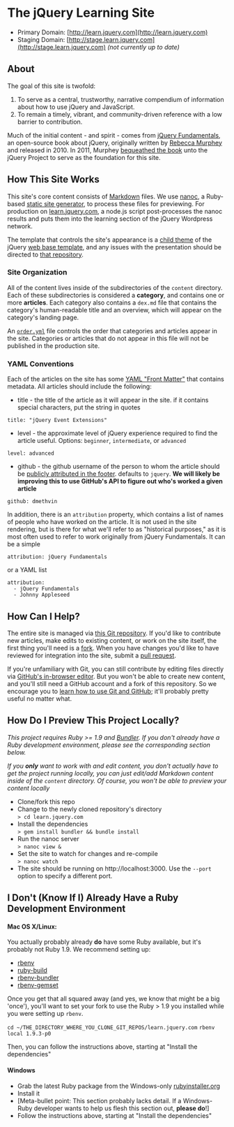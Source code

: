 # The jQuery Learning Site

* Primary Domain: [http://learn.jquery.com](http://learn.jquery.com)
* Staging Domain: [http://stage.learn.jquery.com](http://stage.learn.jquery.com) *(not currently up to date)*

## About

The goal of this site is twofold:

1. To serve as a central, trustworthy, narrative compendium of information about how to use jQuery and JavaScript.
2. To remain a timely, vibrant, and community-driven reference with a low barrier to contribution.

Much of the initial content - and spirit - comes from [jQuery Fundamentals](https://github.com/rmurphey/jqfundamentals), an open-source book about jQuery, originally written by [Rebecca Murphey](http://www.rmurphey.com/) and released in 2010. In 2011, Murphey [bequeathed the book](http://rmurphey.com/blog/2011/03/17/the-future-of-jquery-fundamentals-and-a-confession/) unto the jQuery Project to serve as the foundation for this site.


## How This Site Works

This site's core content consists of [Markdown](http://daringfireball.net/projects/markdown/) files. We use [nanoc](http://nanoc.stoneship.org/), a Ruby-based [static site generator](http://www.mickgardner.com/2011/04/27/An-Introduction-To-Static-Site-Generators.html), to process these files for previewing. For production on [learn.jquery.com](http://learn.jquery.com), a node.js script post-processes the nanoc results and puts them into the learning section of the jQuery Wordpress network. 

The template that controls the site's appearance is a [child theme](https://github.com/jquery/web-base-template/tree/master/themes/learn-jquery-com) of the jQuery [web base template](https://github.com/jquery/web-base-template), and any issues with the presentation should be directed to [that repository](https://github.com/jquery/web-base-template).

### Site Organization

All of the content lives inside of the subdirectories of the `content` directory. Each of these subdirectories is considered a **category**, and contains one or more **articles**. Each category also contains a `dex.md` file that contains the category's human-readable title and an overview, which will appear on the category's landing page. 

An [`order.yml`](https://github.com/jquery/learn.jquery.com/blob/master/order.yml) file controls the order that categories and articles appear in the site. Categories or articles that do not appear in this file will not be published in the production site.

### YAML Conventions

Each of the articles on the site has some [YAML "Front Matter"](https://github.com/mojombo/jekyll/wiki/YAML-Front-Matter) that contains metadata. All articles should include the following:

* title - the title of the article as it will appear in the site. if it contains special characters, put the string in quotes

`title: "jQuery Event Extensions"`

* level - the approximate level of jQuery experience required to find the article useful. Options: `beginner`, `intermediate`, or `advanced`

`level: advanced`

* github - the github username of the person to whom the article should be [publicly attributed in the footer](http://learn.jqnetwork.dev/using-jquery-core/feature-browser-detection/). defaults to `jquery`. **We will likely be improving this to use GitHub's API to figure out who's worked a given article**

`github: dmethvin`

In addition, there is an `attribution` property, which contains a list of names of people who have worked on the article. It is not used in the site rendering, but is there for what we'll refer to as "historical purposes," as it is most often used to refer to work originally from jQuery Fundamentals. It can be a simple

`attribution: jQuery Fundamentals`

or a YAML list

```
attribution:
  - jQuery Fundamentals
  - Johnny Appleseed
```


## How Can I Help?

The entire site is managed via [this Git repository](https://github.com/jquery/learn.jquery.com).  If you'd like to contribute new articles, make edits to existing content, or work on the site itself, the first thing you'll need is a [fork](http://help.github.com/fork-a-repo/). When you have changes you'd like to have reviewed for integration into the site, submit a [pull request](http://help.github.com/send-pull-requests/).

If you're unfamiliary with Git, you can still contribute by editing files directly via [GitHub's in-browser editor](https://github.com/blog/905-edit-like-an-ace). But you won't be able to create new content, and you'll still need a GitHub account and a fork of this repository. So we encourage you to [learn how to use Git and GitHub](http://help.github.com/); it'll probably pretty useful no matter what.


## How Do I Preview This Project Locally?

*This project requires Ruby >= 1.9 and [Bundler](http://gembundler.com/). If you don't already have a Ruby development environment, please see the corresponding section below.*

*If you **only** want to work with and edit content, you don't actually have to get the project running locally, you can just edit/add Markdown content inside of the `content`  directory. Of course, you won't be able to preview your content locally*

* Clone/fork this repo<br/>
* Change to the newly cloned repository's directory<br/>
`> cd learn.jquery.com`
* Install the dependencies<br/>
`> gem install bundler && bundle install`
* Run the nanoc server<br/>
`> nanoc view &`
* Set the site to watch for changes and re-compile<br/>
`> nanoc watch`
* The site should be running on http://localhost:3000. Use the `--port` option to specify a different port.

## I Don't (Know If I) Already Have a Ruby Development Environment

#### Mac OS X/Linux:

You actually probably already **do** have some Ruby available, but it's probably not Ruby 1.9. We recommend setting up:

* [rbenv](https://github.com/sstephenson/rbenv)
* [ruby-build](https://github.com/sstephenson/ruby-build)
* [rbenv-bundler](https://github.com/carsomyr/rbenv-bundler)
* [rbenv-gemset](https://github.com/jamis/rbenv-gemset)

Once you get that all squared away (and yes, we know that might be a big 'once'), you'll want to set your fork to use the Ruby > 1.9 you installed while you were setting up `rbenv`.

`cd ~/THE_DIRECTORY_WHERE_YOU_CLONE_GIT_REPOS/learn.jquery.com`
`rbenv local 1.9.3-p0`

Then, you can follow the instructions above, starting at "Install the dependencies"

#### Windows

* Grab the latest Ruby package from the Windows-only [rubyinstaller.org](http://rubyinstaller.org/)
* Install it
* [Meta-bullet point: This section probably lacks detail. If a Windows-Ruby developer wants to help us flesh this section out, **please do**!]
* Follow the instructions above, starting at "Install the dependencies"
